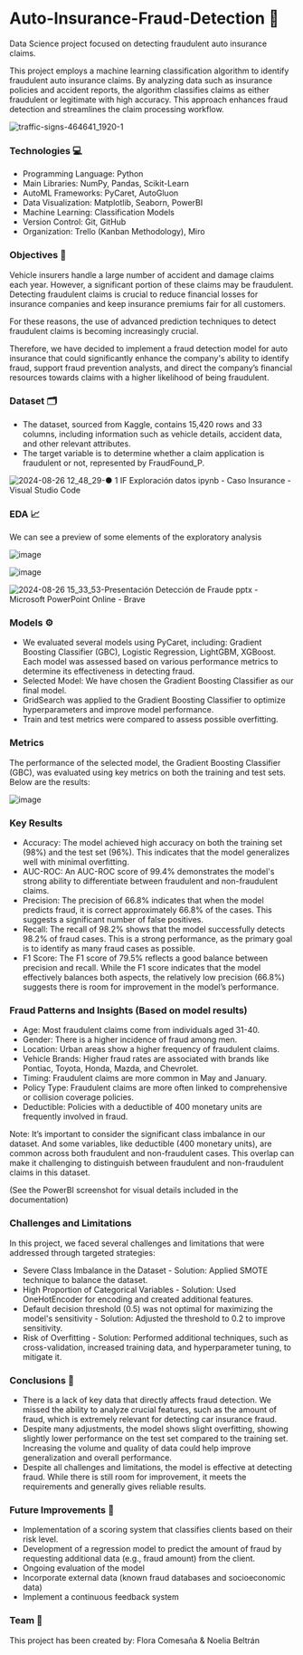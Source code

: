 # Auto-Insurance-Fraud-Detection 🚗
Data Science project focused on detecting fraudulent auto insurance claims.

This project employs a machine learning classification algorithm to identify fraudulent auto insurance claims. By analyzing data such as insurance policies and accident reports, the algorithm classifies claims as either fraudulent or legitimate with high accuracy. This approach enhances fraud detection and streamlines the claim processing workflow.

![traffic-signs-464641_1920-1](https://github.com/user-attachments/assets/2fcf7e1c-91a7-4661-97bf-344796aad03b)


### Technologies 💻
- Programming Language: Python
- Main Libraries: NumPy, Pandas, Scikit-Learn
- AutoML Frameworks: PyCaret, AutoGluon 
- Data Visualization: Matplotlib, Seaborn, PowerBI
- Machine Learning: Classification Models
- Version Control: Git, GitHub
- Organization: Trello (Kanban Methodology), Miro

### Objectives 🎯
Vehicle insurers handle a large number of accident and damage claims each year. However, a significant portion of these claims may be fraudulent. Detecting fraudulent claims is crucial to reduce financial losses for insurance companies and keep insurance premiums fair for all customers.

For these reasons, the use of advanced prediction techniques to detect fraudulent claims is becoming increasingly crucial.

Therefore, we have decided to implement a fraud detection model for auto insurance that could significantly enhance the company's ability to identify fraud, support fraud prevention analysts, and direct the company’s financial resources towards claims with a higher likelihood of being fraudulent.

### Dataset 🗂️
- The dataset, sourced from Kaggle, contains 15,420 rows and 33 columns, including information such as vehicle details, accident data, and other relevant attributes.
- The target variable is to determine whether a claim application is fraudulent or not, represented by FraudFound_P.
  
![2024-08-26 12_48_29-● 1 IF Exploración datos ipynb - Caso Insurance - Visual Studio Code](https://github.com/user-attachments/assets/22b6ff3e-3f5f-4dd7-83f5-8fdf4890f96c)

### EDA 📈
We can see a preview of some elements of the exploratory analysis


![image](https://github.com/user-attachments/assets/f5423ef5-77ff-43a5-9375-789b13eec6cf)

![image](https://github.com/user-attachments/assets/bef58645-fa71-42f7-8d71-c2368c96cb37)

![2024-08-26 15_33_53-Presentación Detección de Fraude pptx - Microsoft PowerPoint Online - Brave](https://github.com/user-attachments/assets/30905f66-683b-4c62-9500-d35e95dbe36a)



### Models ⚙️
- We evaluated several models using PyCaret, including: Gradient Boosting Classifier (GBC), Logistic Regression, LightGBM, XGBoost. Each model was assessed based on various performance metrics to determine its effectiveness in detecting fraud.
- Selected Model: We have chosen the Gradient Boosting Classifier as our final model. 
- GridSearch was applied to the Gradient Boosting Classifier to optimize hyperparameters and improve model performance.
- Train and test metrics were compared to assess possible overfitting.

### Metrics
The performance of the selected model, the Gradient Boosting Classifier (GBC), was evaluated using key metrics on both the training and test sets. Below are the results:

![image](https://github.com/user-attachments/assets/58bc5290-24dd-4ba1-a6e3-b001a844fba1)

### Key Results
- Accuracy: The model achieved high accuracy on both the training set (98%) and the test set (96%). This indicates that the model generalizes well with minimal overfitting.
- AUC-ROC: An AUC-ROC score of 99.4% demonstrates the model's strong ability to differentiate between fraudulent and non-fraudulent claims.
- Precision: The precision of 66.8% indicates that when the model predicts fraud, it is correct approximately 66.8% of the cases. This suggests a significant number of false positives.
- Recall: The recall of 98.2% shows that the model successfully detects 98.2% of fraud cases. This is a strong performance, as the primary goal is to identify as many fraud cases as possible.
- F1 Score: The F1 score of 79.5% reflects a good balance between precision and recall. While the F1 score indicates that the model effectively balances both aspects, the relatively low precision (66.8%) suggests there is room for improvement in the model’s performance.

### Fraud Patterns and Insights (Based on model results)
- Age: Most fraudulent claims come from individuals aged 31-40.
- Gender: There is a higher incidence of fraud among men.
- Location: Urban areas show a higher frequency of fraudulent claims.
- Vehicle Brands: Higher fraud rates are associated with brands like Pontiac, Toyota, Honda, Mazda, and Chevrolet.
- Timing: Fraudulent claims are more common in May and January.
- Policy Type: Fraudulent claims are more often linked to comprehensive or collision coverage policies.
- Deductible: Policies with a deductible of 400 monetary units are frequently involved in fraud.

Note: It’s important to consider the significant class imbalance in our dataset. And some variables, like deductible (400 monetary units), are common across both fraudulent and non-fraudulent cases. This overlap can make it challenging to distinguish between fraudulent and non-fraudulent claims in this dataset.
  
(See the PowerBI screenshot for visual details included in the documentation)

### Challenges and Limitations
In this project, we faced several challenges and limitations that were addressed through targeted strategies:

- Severe Class Imbalance in the Dataset - Solution: Applied SMOTE technique to balance the dataset.
- High Proportion of Categorical Variables - Solution: Used OneHotEncoder for encoding and created additional features.
- Default decision threshold (0.5) was not optimal for maximizing the model's sensitivity - Solution: Adjusted the threshold to 0.2 to improve sensitivity.
- Risk of Overfitting - Solution: Performed additional techniques, such as cross-validation, increased training data, and hyperparameter tuning, to mitigate it.

### Conclusions 📝
- There is a lack of key data that directly affects fraud detection. We missed the ability to analyze crucial features, such as the amount of fraud, which is extremely relevant for detecting car insurance fraud.
- Despite many adjustments, the model shows slight overfitting, showing slightly lower performance on the test set compared to the training set. Increasing the volume and quality of data could help improve generalization and overall performance.
- Despite all challenges and limitations, the model is effective at detecting fraud. While there is still room for improvement, it meets the requirements and generally gives reliable results.
  
### Future Improvements 🔧
- Implementation of a scoring system that classifies clients based on their risk level.
- Development of a regression model to predict the amount of fraud by requesting additional data (e.g., fraud amount) from the client.
- Ongoing evaluation of the model
- Incorporate external data (known fraud databases and socioeconomic data)
- Implement a continuous feedback system
  
### Team 👥
This project has been created by: Flora Comesaña & Noelia Beltrán
